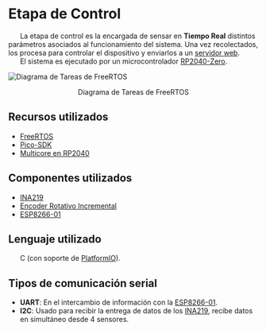 # Etapa de Control

&nbsp;&nbsp;&nbsp;&nbsp;&nbsp;&nbsp;La etapa de control es la encargada de sensar en __Tiempo Real__ distintos parámetros asociados al funcionamiento del sistema.
Una vez recolectados, los procesa para controlar el dispositivo y enviarlos a un [servidor web](https://github.com/impatrq/gravicap/tree/main/Servidor_Web).<br>
&nbsp;&nbsp;&nbsp;&nbsp;&nbsp;&nbsp;El sistema es ejecutado por un microcontrolador [RP2040-Zero](https://datasheets.raspberrypi.com/rp2040/rp2040-datasheet.pdf).<br>

![Diagrama de Tareas de FreeRTOS](https://github.com/impatrq/gravicap/blob/feat/etapa_de_control/Etapa_de_Control/resources/Diagrama_de_Tareas_Etapa_de_Control.png)
<div align="center">Diagrama de Tareas de FreeRTOS</div>

## Recursos utilizados
- [FreeRTOS](https://www.freertos.org/)
- [Pico-SDK](https://github.com/raspberrypi/pico-sdk/tree/master)
- [Multicore en RP2040](https://github.com/raspberrypi/pico-sdk/tree/master/src/rp2_common/pico_multicore) 
   
## Componentes utilizados
- [INA219](https://www.ti.com/lit/ds/symlink/ina219.pdf)  
- [Encoder Rotativo Incremental](https://en.wikipedia.org/wiki/Rotary_encoder)
- [ESP8266-01](https://www.espressif.com/sites/default/files/documentation/esp8266-technical_reference_en.pdf)

## Lenguaje utilizado  
&nbsp;&nbsp;&nbsp;&nbsp;&nbsp;&nbsp;C (con soporte de [PlatformIO](https://docs.platformio.org/en/latest/)).
    
## Tipos de comunicación serial  
- __UART__: En el intercambio de información con la [ESP8266-01](https://www.espressif.com/sites/default/files/documentation/esp8266-technical_reference_en.pdf).
- __I2C__: Usado para recibir la entrega de datos de los [INA219](https://www.ti.com/lit/ds/symlink/ina219.pdf), recibe datos en simultáneo desde 4 sensores. 
